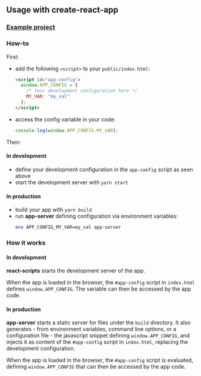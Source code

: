 ## Usage with create-react-app

### [Example project](../examples/create-react-app/)

### How-to

First:

- add the following `<script>` to your `public/index.html`:
  ```html
  <script id="app-config">
    window.APP_CONFIG = {
      /* Your development configuration here */
      MY_VAR: "my_val"
    };
  </script>
  ```
- access the config variable in your code:
  ```js
  console.log(window.APP_CONFIG.MY_VAR);
  ```

Then:

#### In development

- define your development configuration in the `app-config` script as seen above
- start the development server with `yarn start`

#### In production

- build your app with `yarn build`
- run **app-server** defining configuration via environment variables:
  ```sh
  env APP_CONFIG_MY_VAR=my_val app-server
  ```

### How it works

#### In development

**react-scripts** starts the development server of the app.

When the app is loaded in the browser, the `#app-config` script in `index.html`
defines `window.APP_CONFIG`. The variable can then be accessed by the app code.

#### In production

**app-server** starts a static server for files under the `build` directory. It
also generates - from environment variables, command line options, or a
configuration file - the javascript snippet defining `window.APP_CONFIG`, and
injects it as content of the `#app-config` script in `index.html`, replacing the
development configuration.

When the app is loaded in the browser, the `#app-config` script is evaluated,
defining `window.APP_CONFIG` that can then be accessed by the app code.
